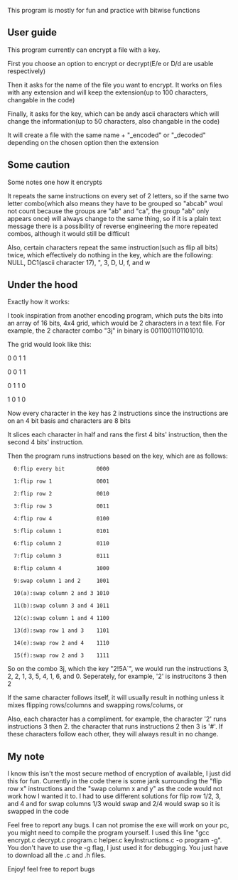 This program is mostly for fun and practice with bitwise functions

User guide
------------------------------------------------------------------------------------------------------------------------------------------------------------------

This program currently can encrypt a file with a key.

First you choose an option to encrypt or decrypt(E/e or D/d are usable respectively)

Then it asks for the name of the file you want to encrypt. It works on files with any extension and will keep the extension(up to 100 characters, changable in the code)

Finally, it asks for the key, which can be andy ascii characters which will change the information(up to 50 characters, also changable in the code)

It will create a file with the same name + "_encoded" or "_decoded" depending on the chosen option then the extension

Some caution
------------------------------------------------------------------------------------------------------------------------------------------------------------------


Some notes one how it encrypts

It repeats the same instructions on every set of 2 letters, so if the same two letter combo(which also means they have to be grouped so "abcab" woul not count because the groups are "ab" and "ca", the group "ab" only appears once) will always change to the same thing, so if it is a plain text message there is a possibility of reverse engineering the more repeated combos, although it would still be difficult

Also, certain characters repeat the same instruction(such as flip all bits) twice, which effectively do nothing in the key, which are the following: NULL, DC1(ascii character 17), ", 3, D, U, f, and w

Under the hood
------------------------------------------------------------------------------------------------------------------------------------------------------------------


Exactly how it works:

I took inspiration from another encoding program, which puts the bits into an array of 16 bits, 4x4 grid, which would be 2 characters in a text file. For example, the 2 character combo "3j" in binary is 0011001101101010.

The grid would look like this:

0  0  1  1

0  0  1  1

0  1  1  0

1  0  1  0

Now every character in the key has 2 instructions since the instructions are on an 4 bit basis and characters are 8 bits

It slices each character in half and rans the first 4 bits' instruction, then the second 4 bits' instruction.

Then the program runs instructions based on the key, which are as follows:

      0:flip every bit          0000
      
      1:flip row 1              0001

      2:flip row 2              0010
      
      3:flip row 3              0011
      
      4:flip row 4              0100
      
      5:flip column 1           0101
      
      6:flip column 2           0110
      
      7:flip column 3           0111
      
      8:flip column 4           1000
      
      9:swap column 1 and 2     1001
      
      10(a):swap column 2 and 3 1010
      
      11(b):swap column 3 and 4 1011
      
      12(c):swap column 1 and 4 1100
      
      13(d):swap row 1 and 3    1101
      
      14(e):swap row 2 and 4    1110
      
      15(f):swap row 2 and 3    1111
      

So on the combo 3j, which the key "2!5A`", we would run the instructions 3, 2, 2, 1, 3, 5, 4, 1, 6, and 0. Seperately, for example, '2' is instrucitons 3 then 2

If the same character follows itself, it will usually result in nothing unless it mixes flipping rows/columns and swapping rows/colums, or

Also, each character has a compliment. for example, the character '2' runs instructions 3 then 2. the character that runs instructions 2 then 3 is '#'. If these characters follow each other, they will always result in no change.


My note
------------------------------------------------------------------------------------------------------------------------------------------------------------------
I know this isn't the most secure method of encryption of available, I just did this for fun. Currently in the code there is some jank surrounding the "flip row x" instructions and the "swap column x and y" as the code would not work how I wanted it to. I had to use different solutions for flip row 1/2, 3, and 4 and for swap columns 1/3 would swap and 2/4 would swap so it is swapped in the code

Feel free to report any bugs. I can not promise the exe will work on your pc, you might need to compile the program yourself. I used this line "gcc encrypt.c decrypt.c program.c helper.c keyInstructions.c -o program -g". You don't have to use the -g flag, I just used it for debugging. You just have to download all the .c and .h files.

Enjoy! feel free to report bugs
